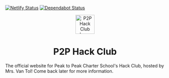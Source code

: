 [![Netlify Status](https://api.netlify.com/api/v1/badges/9a24d489-6f78-40fa-91cd-4144d2580d0b/deploy-status)](https://app.netlify.com/sites/p2phackclub/deploys)
[![Dependabot Status](https://api.dependabot.com/badges/status?host=github&repo=thatrobotdev/p2phackclub)](https://dependabot.com)
<p align="center">
  <a href="https://www.hackclub.com">
    <img alt="P2P Hack Club Logo" src="static/logo.svg" width="60" />
  </a>
</p>
<h1 align="center">
  P2P Hack Club
</h1>

The official website for Peak to Peak Charter School's Hack Club, hosted by Mrs. Van Tol!
Come back later for more information.
